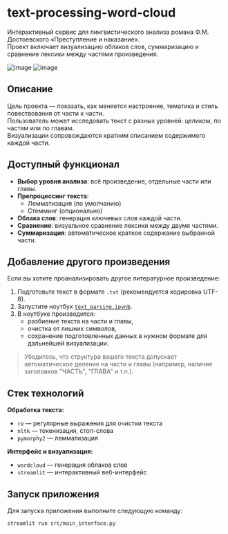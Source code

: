 # text-processing-word-cloud
Интерактивный сервис для лингвистического анализа романа Ф.М. Достоевского «Преступление и наказание».  
Проект включает визуализацию облаков слов, суммаризацию и сравнение лексики между частями произведения.

![image](https://github.com/user-attachments/assets/5a943391-982c-4aa2-b66f-2e2895a2acc5)
![image](https://github.com/user-attachments/assets/d924882c-0e22-4e9f-a1b8-95f7a982668a)

## Описание
Цель проекта — показать, как меняется настроение, тематика и стиль повествования от части к части.  
Пользователь может исследовать текст с разных уровней: целиком, по частям или по главам.  
Визуализации сопровождаются кратким описанием содержимого каждой части.

## Доступный функционал
- **Выбор уровня анализа**: всё произведение, отдельные части или главы.
- **Препроцессинг текста**:
  - Лемматизация (по умолчанию)
  - Стемминг (опционально)
- **Облака слов**: генерация ключевых слов каждой части.
- **Сравнение**: визуальное сравнение лексики между двумя частями.
- **Суммаризация**: автоматическое краткое содержание выбранной части.

## Добавление другого произведения

Если вы хотите проанализировать другое литературное произведение:

1. Подготовьте текст в формате `.txt` (рекомендуется кодировка UTF-8).
2. Запустите ноутбук [`text_parsing.ipynb`](src/text_parsing.ipynb).
3. В ноутбуке производится:
   - разбиение текста на части и главы,
   - очистка от лишних символов,
   - сохранение подготовленных данных в нужном формате для дальнейшей визуализации.

> Убедитесь, что структура вашего текста допускает автоматическое деление на части и главы (например, наличие заголовков "ЧАСТЬ", "ГЛАВА" и т.п.).

## Стек технологий

**Обработка текста:**
- `re` — регулярные выражения для очистки текста  
- `nltk` — токенизация, стоп-слова  
- `pymorphy2` — лемматизация  

**Интерфейс и визуализация:**
- `wordcloud` — генерация облаков слов  
- `streamlit` — интерактивный веб-интерфейс

## Запуск приложения

Для запуска приложения выполните следующую команду:

```bash
streamlit run src/main_interface.py

